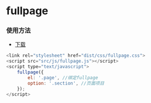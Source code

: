 # fullpage

### 使用方法

* [下载](https://github.com/ranyunlong/fullpage/archive/master.zip/) 

```javascript
<link rel="stylesheet" href="dist/css/fullpage.css">
<script src="src/js/fullpage.js"></script>
<script type="text/javascript">
    fullpage({
        el: '.page', //绑定fullpage
        option: '.section', //页面项目
    });
</script>
```